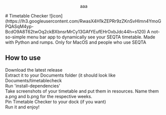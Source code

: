 <p style="text-align: center;">aaa</p>  
# Timetable Checker
![icon](https://lh3.googleusercontent.com/RwasX4H1kZEPRr9zZKnSvHImn4YmoGPQASqM4yp-BcdO9A8T62twOq2ckBXbnsrMrCy13GAfYEufEHrOxbJdc44h=s120)  
A not-so-simple menu bar app to dynamically see your SEQTA timetable.
Made with Python and rumps. Only for MacOS and people who use SEQTA

## How to use
Download the latest release  
Extract it to your Documents folder (it should look like Documents/timetablecheck  
Run 'install-dependencies'  
Take screenshots of your timetable and put them in resources. Name them a.png and b.png for the respective weeks.  
Pin Timetable Checker to your dock (if you want)  
Run it and enjoy!
